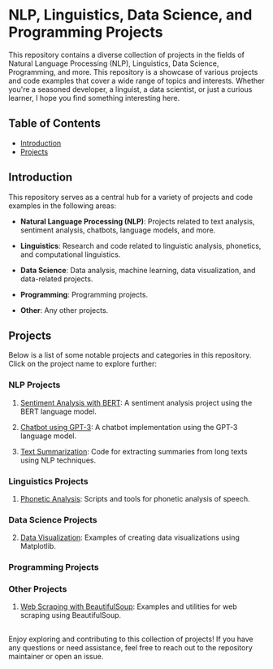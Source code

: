 # NLP, Linguistics, Data Science, and Programming Projects

This repository contains a diverse collection of projects in the fields of Natural Language Processing (NLP), Linguistics, Data Science, Programming, and more. This repository is a showcase of various projects and code examples that cover a wide range of topics and interests. Whether you're a seasoned developer, a linguist, a data scientist, or just a curious learner, I hope you find something interesting here.

## Table of Contents

- [Introduction](#introduction)
- [Projects](#projects)

## Introduction

This repository serves as a central hub for a variety of projects and code examples in the following areas:

- **Natural Language Processing (NLP)**: Projects related to text analysis, sentiment analysis, chatbots, language models, and more.

- **Linguistics**: Research and code related to linguistic analysis, phonetics, and computational linguistics.

- **Data Science**: Data analysis, machine learning, data visualization, and data-related projects.

- **Programming**: Programming projects.

- **Other**: Any other projects.

## Projects

Below is a list of some notable projects and categories in this repository. Click on the project name to explore further:

### NLP Projects

1. [Sentiment Analysis with BERT](./nlp/sentiment-analysis-bert/): A sentiment analysis project using the BERT language model.

2. [Chatbot using GPT-3](./nlp/chatbot-gpt3/): A chatbot implementation using the GPT-3 language model.

3. [Text Summarization](./nlp/text-summarization/): Code for extracting summaries from long texts using NLP techniques.

### Linguistics Projects

1. [Phonetic Analysis](./linguistics/phonetic-analysis/): Scripts and tools for phonetic analysis of speech.

### Data Science Projects


2. [Data Visualization](./data-science/data-visualization-matplotlib/): Examples of creating data visualizations using Matplotlib.

### Programming Projects

### Other Projects

1. [Web Scraping with BeautifulSoup](./other/web-scraping-beautifulsoup/): Examples and utilities for web scraping using BeautifulSoup.

##

Enjoy exploring and contributing to this collection of projects! If you have any questions or need assistance, feel free to reach out to the repository maintainer or open an issue.

